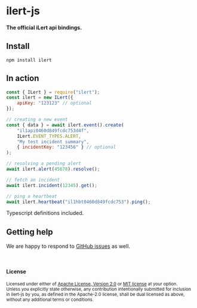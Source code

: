 # ilert-js

**The official iLert api bindings.**

## Install

`npm install ilert`

## In action

```js
const { ILert } = require("ilert");
const ilert = new ILert({
    apiKey: "123123" // optional
});

// creating a new event
const { data } = await ilert.event().create(
    "il1api0460d849fcdc753d4f",
    ILert.EVENT_TYPES.ALERT,
    "My test incident summary",
    { incidentKey: "123456" } // optional
);

// resolving a pending alert
await ilert.alert(45678).resolve();

// fetch an incident
await ilert.incident(12345).get();

// ping a heartbeat
await ilert.heartbeat("il1hbt0460d849fcdc753").ping();
```

Typescript definitions included.

## Getting help

We are happy to respond to [GitHub issues][issues] as well.

[issues]: https://github.com/iLert/ilert-js/issues/new

<br>

#### License

<sup>
Licensed under either of <a href="LICENSE-APACHE">Apache License, Version
2.0</a> or <a href="LICENSE-MIT">MIT license</a> at your option.
</sup>

<br>

<sub>
Unless you explicitly state otherwise, any contribution intentionally submitted for inclusion in ilert-js by you, as defined in the Apache-2.0 license, shall be dual licensed as above, without any additional terms or conditions.
</sub>

